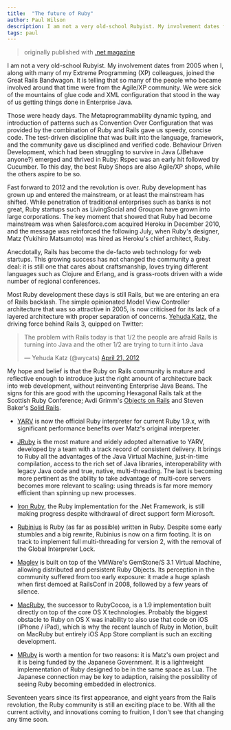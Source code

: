 ```yaml
---
title:  "The future of Ruby"
author: Paul Wilson
description: I am not a very old-school Rubyist. My involvement dates from 2005 when I, along with many of my Extreme Programming (XP) colleagues, joined the Great Rails Bandwagon. It is telling that so many of the people who became involved around that time were from the Agile/XP community. We were sick of the mountains of glue code and XML configuration that stood in the way of us getting things done in Enterprise Java.
tags: paul
---
```


> originally published with [.net magazine](http://www.netmagazine.com/opinions/future-ruby)

I am not a very old-school Rubyist. My involvement dates from 2005 when I, along with many of my Extreme Programming (XP) colleagues, joined the Great Rails Bandwagon. It is telling that so many of the people who became involved around that time were from the Agile/XP community. We were sick of the mountains of glue code and XML configuration that stood in the way of us getting things done in Enterprise Java.

Those were heady days. The Metaprogrammability dynamic typing, and introduction of patterns such as Convention Over Configuration that was provided by the combination of Ruby and Rails gave us speedy, concise code. The test-driven discipline that was built into the language, framework, and the community gave us disciplined and verified code. Behaviour Driven Development, which had been struggling to survive in Java (JBehave anyone?) emerged and thrived in Ruby: Rspec was an early hit followed by Cucumber. To this day, the best Ruby Shops are also Agile/XP shops, while the others aspire to be so.

Fast forward to 2012 and the revolution is over. Ruby development has grown up and entered the mainstream, or at least the mainstream has shifted. While penetration of traditional enterprises such as banks is not great, Ruby startups such as LivingSocial and Groupon have grown into large corporations. The key moment that showed that Ruby had become mainstream was when Salesforce.com acquired Heroku in December 2010, and the message was reinforced the following July, when Ruby's designer, Matz (Yukihiro Matsumoto) was hired as Heroku's chief architect, Ruby.

Anecdotally, Rails has become the de-facto web technology for web startups. This growing success has not changed the community a great deal: it is still one that cares about craftsmanship, loves trying different languages such as Clojure and Erlang, and is grass-roots driven with a wide number of regional conferences.

Most Ruby development these days is still Rails, but we are entering an era of Rails backlash. The simple opinionated Model View Controller architecture that was so attractive in 2005, is now criticised for its lack of a layered architecture with proper separation of concerns. [Yehuda Katz](https://twitter.com/wycats), the driving force behind Rails 3, quipped on Twitter:

<div>
  <blockquote class="twitter-tweet" lang="en"><p>The problem with Rails today is that 1/2 the people are afraid Rails is turning into Java and the other 1/2 are trying to turn it into Java</p>&mdash; Yehuda Katz (@wycats) <a href="https://twitter.com/wycats/statuses/193629465375547392">April 21, 2012</a></blockquote>
  <script async src="//platform.twitter.com/widgets.js" charset="utf-8"></script>
</div>

My hope and belief is that the Ruby on Rails community is mature and reflective enough to introduce just the right amount of architecture back into web development, without reinventing Enterprise Java Beans. The signs for this are good with the upcoming Hexagonal Rails talk at the Scottish Ruby Conference; Avdi Grimm's [Objects on Rails](http://objectsonrails.com/) and Steven Baker's [Solid Rails](https://leanpub.com/solidrailsbook).

* [YARV](http://www.atdot.net/yarv/) is now the official Ruby interpreter for current Ruby 1.9.x, with significant performance benefits over Matz's original interpreter.

* [JRuby](http://jruby.org/) is the most mature and widely adopted alternative to YARV, developed by a team with a track record of consistent delivery. It brings to Ruby all the advantages of the Java Virtual Machine, just-in-time compilation, access to the rich set of Java libraries, interoperability with legacy Java code and true, native, multi-threading. The last is becoming more pertinent as the ability to take advantage of multi-core servers becomes more relevant to scaling: using threads is far more memory efficient than spinning up new processes.

* [Iron Ruby](http://www.ironruby.net/), the Ruby implementation for the .Net Framework, is still making progress despite withdrawal of direct support form Microsoft.

* [Rubinius](http://rubini.us/) is Ruby (as far as possible) written in Ruby. Despite some early stumbles and a big rewrite, Rubinius is now on a firm footing. It is on track to implement full multi-threading for version 2, with the removal of the Global Interpreter Lock.

* [Maglev](http://maglev.github.com/) is built on top of the VMWare's GemStone/S 3.1 Virtual Machine, allowing distributed and persistent Ruby Objects. Its perception in the community suffered from too early exposure: it made a huge splash when first demoed at RailsConf in 2008, followed by a few years of silence.

* [MacRuby](http://macruby.org/), the successor to RubyCocoa, is a 1.9 implementation built directly on top of the core OS X technologies. Probably the biggest obstacle to Ruby on OS X was inability to also use that code on iOS (iPhone / iPad), which is why the recent launch of Ruby in Motion, built on MacRuby but entirely iOS App Store compliant is such an exciting development.

* [MRuby](https://github.com/mruby/mruby) is worth a mention for two reasons: it is Matz's own project and it is being funded by the Japanese Government. It is a lightweight implementation of Ruby designed to be in the same space as Lua. The Japanese connection may be key to adaption, raising the possibility of seeing Ruby becoming embedded in electronics.

Seventeen years since its first appearance, and eight years from the Rails revolution, the Ruby community is still an exciting place to be. With all the current activity, and innovations coming to fruition, I don't see that changing any time soon.
